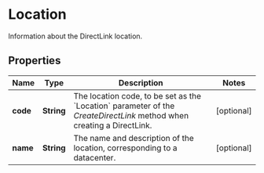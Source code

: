 

# Location

Information about the DirectLink location.

## Properties

| Name | Type | Description | Notes |
|------------ | ------------- | ------------- | -------------|
|**code** | **String** | The location code, to be set as the &#x60;Location&#x60; parameter of the *CreateDirectLink* method when creating a DirectLink. |  [optional] |
|**name** | **String** | The name and description of the location, corresponding to a datacenter. |  [optional] |



